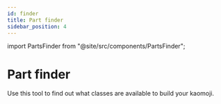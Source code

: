 ```yaml
---
id: finder
title: Part finder
sidebar_position: 4
---
```


import PartsFinder from "@site/src/components/PartsFinder";

# Part finder

Use this tool to find out what classes are available to build your kaomoji.

<PartsFinder />
